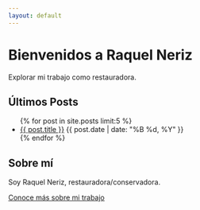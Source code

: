 ```yaml
---
layout: default
---
```


# Bienvenidos a Raquel Neriz

Explorar mi trabajo como restauradora.

## Últimos Posts

<ul>
{% for post in site.posts limit:5 %}
  <li>
    <a href="{{ post.url }}">{{ post.title }}</a>
    <span class="post-date">{{ post.date | date: "%B %d, %Y" }}</span>
  </li>
{% endfor %}
</ul>

## Sobre mí

Soy Raquel Neriz, restauradora/conservadora.

[Conoce más sobre mi trabajo](/about.html)
